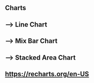 ## Charts
  ## --> Line Chart
  ## --> Mix Bar Chart
  ## --> Stacked Area Chart

## https://recharts.org/en-US